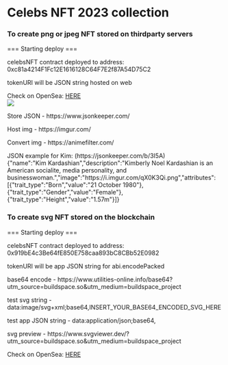 # Celebs NFT 2023 collection


### To create png or jpeg NFT stored on thirdparty servers
<p>=== Starting deploy ===</p>
<p>celebsNFT contract deployed to address:  0xc81a4214F1Fc12E1616128C64F7E2f87A54D75C2</p>
<p> tokenURI will be JSON string hosted on web </p>
Check on OpenSea: <a href="https://testnets.opensea.io/assets/goerli/0xc81a4214f1fc12e1616128c64f7e2f87a54d75c2/0">HERE</a><br>
<img src='https://i.imgur.com/qX0K3Qi.png'>

<p>Store JSON - https://www.jsonkeeper.com/<p>
<p>Host img - https://imgur.com/<p>
<p>Convert img - https://animefilter.com/<p>

<p>JSON example for Kim: (https://jsonkeeper.com/b/3I5A)<br>
{"name":"Kim Kardashian","description":"Kimberly Noel Kardashian is an American socialite, media personality, and businesswoman.","image":"https://i.imgur.com/qX0K3Qi.png","attributes":[{"trait_type":"Born","value":"21 October 1980"},{"trait_type":"Gender","value":"Female"},{"trait_type":"Height","value":"1.57m"}]}<p>

### To create svg NFT stored on the blockchain
<p>=== Starting deploy ===</p>
<p>celebsNFT contract deployed to address:  0x919bE4c3Be64fE850E758caa893bC8CBb52E0982</p>
<p> tokenURI will be app JSON string for abi.encodePacked </p>

<p>base64 encode - https://www.utilities-online.info/base64?utm_source=buildspace.so&utm_medium=buildspace_project<p>
<p> test svg string - data:image/svg+xml;base64,INSERT_YOUR_BASE64_ENCODED_SVG_HERE<p>
<p> test app JSON string - data:application/json;base64,<p>
<p> svg preview - https://www.svgviewer.dev/?utm_source=buildspace.so&utm_medium=buildspace_project </p>
Check on OpenSea: <a href="https://testnets.opensea.io/assets/goerli/0x919bE4c3Be64fE850E758caa893bC8CBb52E0982/0">HERE</a><br>

